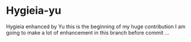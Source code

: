 # Hygieia-yu
Hygieia enhanced by Yu
this is the beginning of my huge contribution
I am going to make a lot of enhancement in this branch before commit
...
